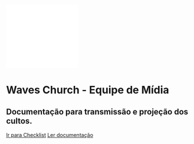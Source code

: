 ![logo](./_media/logo-Waves.png ":class=logo-waves")

# Waves Church - Equipe de Mídia

## Documentação para transmissão e projeção dos cultos.

[Ir para Checklist](https://ibasjbv.github.io/Checklist-IBA-Live)
[Ler documentação](#dicas-gerais)
